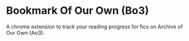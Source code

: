 # Bookmark Of Our Own (Bo3)
A chrome extension to track your reading progress for fics on Archive of Our Own (Ao3).
